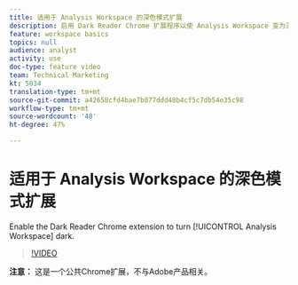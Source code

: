 ```yaml
---
title: 适用于 Analysis Workspace 的深色模式扩展
description: 启用 Dark Reader Chrome 扩展程序以使 Analysis Workspace 变为深色。
feature: workspace basics
topics: null
audience: analyst
activity: use
doc-type: feature video
team: Technical Marketing
kt: 5034
translation-type: tm+mt
source-git-commit: a42658cfd4bae7b077ddd48b4cf5c7db54e35c98
workflow-type: tm+mt
source-wordcount: '48'
ht-degree: 47%

---
```



# 适用于 Analysis Workspace 的深色模式扩展

Enable the Dark Reader Chrome extension to turn [!UICONTROL Analysis Workspace] dark.

>[!VIDEO](https://video.tv.adobe.com/v/33774/?quality=12)

**注意：** 这是一个公共Chrome扩展，不与Adobe产品相关。
